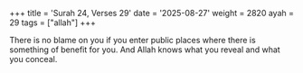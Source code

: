 +++
title = 'Surah 24, Verses 29'
date = '2025-08-27'
weight = 2820
ayah = 29
tags = ["allah"]
+++

There is no blame on you if you enter public places where there is something of benefit for you. And Allah knows what you reveal and what you conceal.